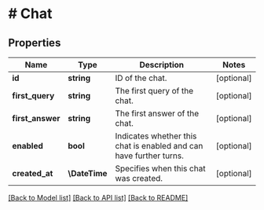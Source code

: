 # # Chat

## Properties

Name | Type | Description | Notes
------------ | ------------- | ------------- | -------------
**id** | **string** | ID of the chat. | [optional]
**first_query** | **string** | The first query of the chat. | [optional]
**first_answer** | **string** | The first answer of the chat. | [optional]
**enabled** | **bool** | Indicates whether this chat is enabled and can have further turns. | [optional]
**created_at** | **\DateTime** | Specifies when this chat was created. | [optional]

[[Back to Model list]](../../README.md#models) [[Back to API list]](../../README.md#endpoints) [[Back to README]](../../README.md)
